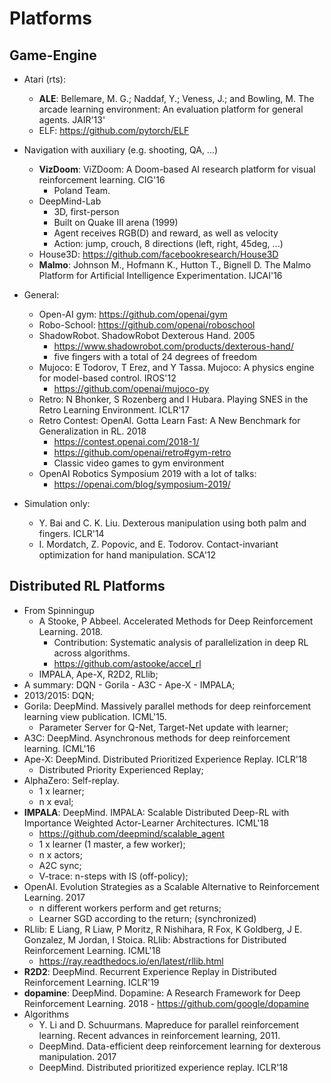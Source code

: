 # Platforms

## Game-Engine
- Atari (rts):
	- **ALE**: Bellemare, M. G.; Naddaf, Y.; Veness, J.; and Bowling, M. The arcade learning environment: An evaluation platform for general agents. JAIR'13'
	- ELF: https://github.com/pytorch/ELF
- Navigation with auxiliary (e.g. shooting, QA, ...)
	- **VizDoom**: ViZDoom: A Doom-based AI research platform for visual reinforcement learning. CIG'16
		- Poland Team.
	- DeepMind-Lab
		- 3D, first-person
		- Built on Quake III arena (1999)
		- Agent receives RGB(D) and reward, as well as velocity
		- Action: jump, crouch, 8 directions (left, right, 45deg, ...)
	- House3D: https://github.com/facebookresearch/House3D
	- **Malmo**: Johnson M., Hofmann K., Hutton T., Bignell D. The Malmo Platform for Artificial Intelligence Experimentation. IJCAI'16
- General:
	- Open-AI gym: https://github.com/openai/gym
	- Robo-School: https://github.com/openai/roboschool
	- ShadowRobot. ShadowRobot Dexterous Hand. 2005
		- https://www.shadowrobot.com/products/dexterous-hand/
		- five fingers with a total of 24 degrees of freedom
	- Mujoco: E Todorov, T Erez, and Y Tassa. Mujoco: A physics engine for model-based control. IROS'12
		- https://github.com/openai/mujoco-py
	- Retro: N Bhonker, S Rozenberg and I Hubara. Playing SNES in the Retro Learning Environment. ICLR'17
	- Retro Contest: OpenAI. Gotta Learn Fast: A New Benchmark for Generalization in RL. 2018
		- https://contest.openai.com/2018-1/
		- https://github.com/openai/retro#gym-retro
		- Classic video games to gym environment
	- OpenAI Robotics Symposium 2019 with a lot of talks:
		- https://openai.com/blog/symposium-2019/

- Simulation only:
	- Y. Bai and C. K. Liu. Dexterous manipulation using both palm and fingers. ICLR'14
	- I. Mordatch, Z. Popovic, and E. Todorov. Contact-invariant optimization for hand manipulation. SCA'12

## Distributed RL Platforms
- From Spinningup
	- A Stooke, P Abbeel. Accelerated Methods for Deep Reinforcement Learning. 2018.
		- Contribution: Systematic analysis of parallelization in deep RL across algorithms.
		- https://github.com/astooke/accel_rl
	- IMPALA, Ape-X, R2D2, RLlib;
- A summary:  DQN - Gorila - A3C - Ape-X - IMPALA;
- 2013/2015: DQN;
- Gorila: DeepMind. Massively parallel methods for deep reinforcement learning view publication. ICML'15.
	- Parameter Server for Q-Net, Target-Net update with learner;
- A3C: DeepMind. Asynchronous methods for deep reinforcement learning. ICML'16
- Ape-X: DeepMind. Distributed Prioritized Experience Replay. ICLR'18
	- Distributed Priority Experienced Replay;
- AlphaZero: Self-replay.
	- 1 x learner;
	- n x eval;
- **IMPALA**: DeepMind. IMPALA: Scalable Distributed Deep-RL with Importance Weighted Actor-Learner Architectures. ICML'18
	- https://github.com/deepmind/scalable_agent
	- 1 x learner (1 master, a few worker);
	- n x actors;
	- A2C sync;
	- V-trace: n-steps with IS (off-policy);
- OpenAI. Evolution Strategies as a Scalable Alternative to Reinforcement Learning. 2017
	- n different workers perform and get returns;
	- Learner SGD according to the return; (synchronized)
- RLlib: E Liang, R Liaw, P Moritz, R Nishihara, R Fox, K Goldberg, J E. Gonzalez, M Jordan, I Stoica. RLlib: Abstractions for Distributed Reinforcement Learning. ICML'18
	- https://ray.readthedocs.io/en/latest/rllib.html
- **R2D2**: DeepMind. Recurrent Experience Replay in Distributed Reinforcement Learning. ICLR'19
- **dopamine**: DeepMind. Dopamine: A Research Framework for Deep Reinforcement Learning. 2018
		- https://github.com/google/dopamine
- Algorithms
	- Y. Li and D. Schuurmans. Mapreduce for parallel reinforcement learning. Recent advances in reinforcement learning, 2011.
	- DeepMind. Data-efficient deep reinforcement learning for dexterous manipulation. 2017
	- DeepMind. Distributed prioritized experience replay. ICLR'18